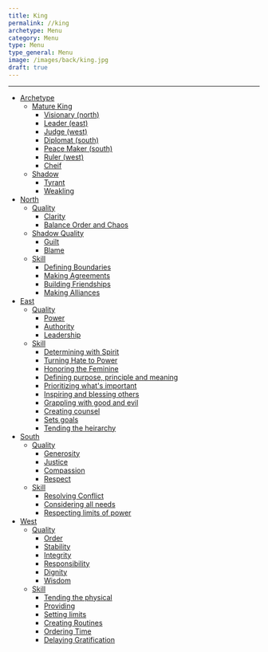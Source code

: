 ```yaml
---
title: King
permalink: //king
archetype: Menu
category: Menu
type: Menu
type_general: Menu
image: /images/back/king.jpg
draft: true
---
```


---
- [Archetype](/king/archetype)
  - [Mature King](/king/archetype/mature_king)
    - [Visionary (north)](/king/archetype/mature_king/visionary_(north))
    - [Leader (east)](/king/archetype/mature_king/leader_(east))
    - [Judge (west)](/king/archetype/mature_king/judge_(west))
    - [Diplomat (south)](/king/archetype/mature_king/diplomat_(south))
    - [Peace Maker (south)](/king/archetype/mature_king/peace_maker_(south))
    - [Ruler (west)](/king/archetype/mature_king/ruler_(west))
    - [Cheif](/king/archetype/mature_king/cheif)
  - [Shadow](/king/archetype/shadow)
    - [Tyrant](/king/archetype/shadow/tyrant)
    - [Weakling](/king/archetype/shadow/weakling)
- [North](/king/north)
  - [Quality](/king/north/quality)
    - [Clarity](/king/north/quality/clarity)
    - [Balance Order and Chaos](/king/north/quality/balance_order_and_chaos)
  - [Shadow Quality](/king/north/shadow_quality)
    - [Guilt](/king/north/shadow_quality/guilt)
    - [Blame](/king/north/shadow_quality/blame)
  - [Skill](/king/north/skill)
    - [Defining Boundaries](/king/north/skill/defining_boundaries)
    - [Making Agreements](/king/north/skill/making_agreements)
    - [Building Friendships](/king/north/skill/building_friendships)
    - [Making Alliances](/king/north/skill/making_alliances)
- [East](/king/east)
  - [Quality](/king/east/quality)
    - [Power](/king/east/quality/power)
    - [Authority](/king/east/quality/authority)
    - [Leadership](/king/east/quality/leadership)
  - [Skill](/king/east/skill)
    - [Determining with Spirit](/king/east/skill/determining_with_spirit)
    - [Turning Hate to Power](/king/east/skill/turning_hate_to_power)
    - [Honoring the Feminine](/king/east/skill/honoring_the_feminine)
    - [Defining purpose, principle and meaning](/king/east/skill/defining_purpose,_principle_and_meaning)
    - [Prioritizing what's important](/king/east/skill/prioritizing_what's_important)
    - [Inspiring and blessing others](/king/east/skill/inspiring_and_blessing_others)
    - [Grappling with good and evil](/king/east/skill/grappling_with_good_and_evil)
    - [Creating counsel](/king/east/skill/creating_counsel)
    - [Sets goals](/king/east/skill/sets_goals)
    - [Tending the heirarchy](/king/east/skill/tending_the_heirarchy)
- [South](/king/south)
  - [Quality](/king/south/quality)
    - [Generosity](/king/south/quality/generosity)
    - [Justice](/king/south/quality/justice)
    - [Compassion](/king/south/quality/compassion)
    - [Respect](/king/south/quality/respect)
  - [Skill](/king/south/skill)
    - [Resolving Conflict](/king/south/skill/resolving_conflict)
    - [Considering all needs](/king/south/skill/considering_all_needs)
    - [Respecting limits of power](/king/south/skill/respecting_limits_of_power)
- [West](/king/west)
  - [Quality](/king/west/quality)
    - [Order](/king/west/quality/order)
    - [Stability](/king/west/quality/stability)
    - [Integrity](/king/west/quality/integrity)
    - [Responsibility](/king/west/quality/responsibility)
    - [Dignity](/king/west/quality/dignity)
    - [Wisdom](/king/west/quality/wisdom)
  - [Skill](/king/west/skill)
    - [Tending the physical](/king/west/skill/tending_the_physical)
    - [Providing](/king/west/skill/providing)
    - [Setting limits](/king/west/skill/setting_limits)
    - [Creating Routines](/king/west/skill/creating_routines)
    - [Ordering Time](/king/west/skill/ordering_time)
    - [Delaying Gratification](/king/west/skill/delaying_gratification)
